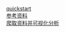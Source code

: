 
[quickstart]("https://go-echarts.github.io/go-echarts/docs/quickstart")  
[参考资料]("https://www.jianshu.com/p/2da74fb808e6")  
[爬取资料并可视化分析]("https://github.com/JasonJe/memos/tree/master/jobs_data_analysis")